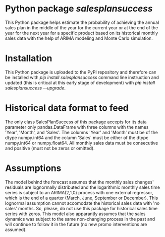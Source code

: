 # Python package _salesplansuccess_
This Python package helps estimate the probability of achieving the annual sales plan in the middle of the year for the current year or at the end of the year for the next year for a specific product based on its historical monthly sales data with the help of ARIMA modeling and Monte Carlo simulation.

# Installation
This Python package is uploaded to the PyPI repository and therefore can be installed with *pip install salesplansuccess* command line instruction and updated (this is critical at this early stage of development) with *pip install salesplansuccess --upgrade*.

# Historical data format to feed
The only class SalesPlanSuccess of this package accepts for its data parameter only pandas.DataFrame with three columns with the names 'Year', 'Month', and 'Sales'. The columns 'Year' and 'Month' must be of the dtype numpy.int64 and the column 'Sales' must be either of the dtype numpy.int64 or numpy.float64. All monthly sales data must be consecutive and positive (must not be zeros or omitted).

# Assumptions
The model behind the forecast assumes that the monthly sales changes' residuals are lognormally distributed and the logarithmic monthly sales time series is subject to an ARIMA(2,1,0) process with one external regressor, which is the end of a quarter (March, June, September or December). This lognormal assumption cannot accomodate the historical sales data with 'no sales' months. So, please, do not use this package for historical sales time series with zeros.
This model also apparantly assumes that the sales dynamics was subject to the same non-changing process in the past and will continue to follow it in the future (no new promo interventions are assumed).